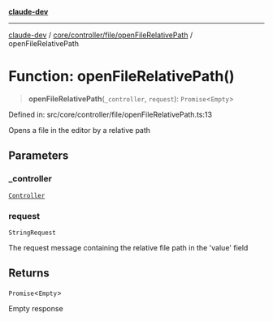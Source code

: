 [**claude-dev**](../../../../../README.md)

***

[claude-dev](../../../../../README.md) / [core/controller/file/openFileRelativePath](../README.md) / openFileRelativePath

# Function: openFileRelativePath()

> **openFileRelativePath**(`_controller`, `request`): `Promise`\<`Empty`\>

Defined in: src/core/controller/file/openFileRelativePath.ts:13

Opens a file in the editor by a relative path

## Parameters

### \_controller

[`Controller`](../../../classes/Controller.md)

### request

`StringRequest`

The request message containing the relative file path in the 'value' field

## Returns

`Promise`\<`Empty`\>

Empty response
